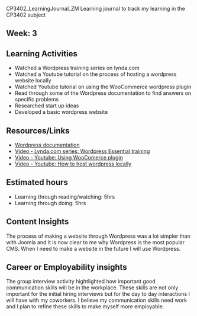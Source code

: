 CP3402_LearningJournal_ZM
Learning journal to track my learning in the CP3402 subject

## Week: 3

## Learning Activities
* Watched a Wordpress training series on lynda.com
* Watched a Youtube tutorial on the process of hosting a wordpress website locally
* Watched Youtube tutorial on using the WooCommerce wordpress plugin
* Read through some of the Wordpress documentation to find answers on specific problems
* Researched start up ideas
* Developed a basic wordpress website

## Resources/Links
* [Wordpress documentation](developer.wordpress.org)
* [Video - Lynda.com series: Wordpress Essential training](https://www.linkedin.com/learning/wordpress-5-essential-training/manage-content-in-wordpress?u=2223545)
* [Video - Youtube: Using WooComerce plugin](https://www.youtube.com/watch?v=Txg-PrWRdzs&t=2571s)
* [Video - Youtube: How to host wordpress locally](https://www.youtube.com/watch?v=CTNFZRdDotM)

## Estimated hours
* Learning through reading/watching: 5hrs
* Learning through doing: 5hrs

## Content Insights
The process of making a website through Wordpress was a lot simpler than with Joomla and it is now clear to me why Wordpress is the most popular CMS. When I need to make a website in the future I will use Wordpress.     

## Career or Employability insights
The group interview activity hightlighted how important good communication skills will be in the workplace. These skills are not only important for the initial hiring interviews 
but for the day to day interactions I will have with my coworkers. I believe my communication skills need work and I plan to refine these skills to make myself more employable. 
